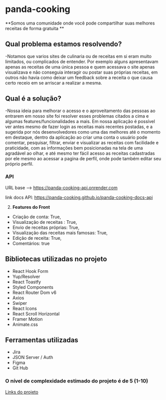 # panda-cooking

**Somos uma comunidade onde você pode compartilhar suas melhores receitas de forma gratuita **

## Qual problema estamos resolvendo?

-Notamos que varios sites de culinaria ou de receitas em si eram muito limitados, ou complicados de entender. Por exemplo alguns apresentavam apenas as receitas de uma única pessoa e quem acessava o site apenas visualizava e não conseguia interagir ou postar suas próprias receitas, em outros não havia como deixar um feedback sobre a receita o que causa certo receio em se arriscar a realizar a mesma.

## Qual é a solução?

-Nossa ideia para melhorar o acesso e o aproveitamento das pessoas ao entrarem em nosso site foi resolver esses problemas citados a cima e algumas features/funcionalidades a mais. Em nossa aplicação é possível ver antes mesmo de fazer login as receitas mais recentes postadas, e a sugerida por nós desenvolvedores como uma das melhores até o momento em destaque, dentro da aplicação ao criar uma conta o usuário pode comentar, pesquisar, filtrar, enviar e visualizar as receitas com facilidade e praticidade, com as informações bem posicionadas na tela de uma agradável ao olhar, e até mesmo ter fácil acesso as receitas cadastradas por ele mesmo ao acessar a pagina de perfil, onde pode também editar seu próprio perfil.

### API

URL base --> https://panda-cooking-api.onrender.com

link docs API: https://panda-cooking.github.io/panda-cooking-docs-api

2.  **Features do Front**

-   Criação de conta: True,
-   Visualização de receitas : True,
-   Envio de receitas próprias: True,
-   Visualização das receitas mais famosas: True,
-   Edição de receita: True,
-   Comentários: true

## Bibliotecas utilizadas no projeto

-   React Hook Form
-   Yup/Resolver
-   React Toastfy
-   Styled Components
-   React Router Dom v6
-   Axios
-   Swiper
-   React Icons
-   React Scroll Horizontal
-   Framer Motion
-   Animate.css

## Ferramentas utilizadas

-   Jira
-   JSON Server / Auth
-   Figma
-   Git Hub

### O nível de complexidade estimado do projeto é de 5 (1-10)

[Links do projeto]()
